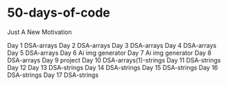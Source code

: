 # 50-days-of-code

Just A New Motivation

Day 1 DSA-arrays
Day 2 DSA-arrays
Day 3 DSA-arrays
Day 4 DSA-arrays
Day 5 DSA-arrays
Day 6 Ai img generator
Day 7 Ai img generator
Day 8 DSA-arrays
Day 9 project
Day 10 DSA-arrays(1)-strings
Day 11 DSA-strings
Day 12
Day 13 DSA-strings
Day 14 DSA-strings
Day 15 DSA-strings
Day 16 DSA-strings
Day 17 DSA-strings
